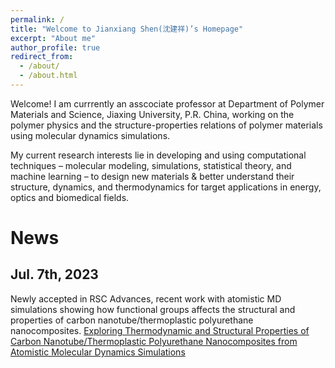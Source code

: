 ```yaml
---
permalink: /
title: "Welcome to Jianxiang Shen(沈建祥)’s Homepage"
excerpt: "About me"
author_profile: true
redirect_from: 
  - /about/
  - /about.html
---
```


Welcome! I am currrently an asscociate professor at Department of Polymer Materials and Science, Jiaxing University, P.R. China, working on the polymer physics and the structure-properties relations of polymer materials using molecular dynamics simulations.

My current research interests lie in developing and using computational techniques –  molecular modeling, simulations, statistical theory, and machine learning – to design new materials & better understand their structure, dynamics, and thermodynamics for target applications in energy, optics and biomedical fields.

News
======
## Jul. 7th, 2023
Newly accepted in RSC Advances, recent work with atomistic MD simulations showing how functional groups affects the structural and properties of carbon nanotube/thermoplastic polyurethane nanocomposites. [Exploring Thermodynamic and Structural Properties of Carbon Nanotube/Thermoplastic Polyurethane Nanocomposites from Atomistic Molecular Dynamics Simulations](https://pubs.rsc.org/en/content/articlelanding/2023/ra/d3ra03000h)
